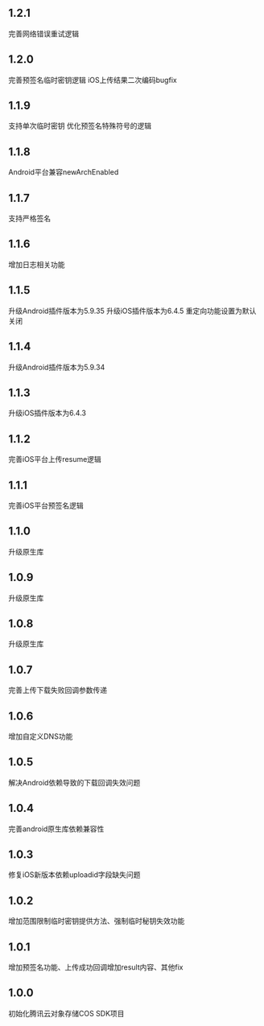 ## 1.2.1
完善网络错误重试逻辑

## 1.2.0
完善预签名临时密钥逻辑
iOS上传结果二次编码bugfix

## 1.1.9
支持单次临时密钥
优化预签名特殊符号的逻辑

## 1.1.8
Android平台兼容newArchEnabled

## 1.1.7
支持严格签名

## 1.1.6
增加日志相关功能

## 1.1.5
升级Android插件版本为5.9.35
升级iOS插件版本为6.4.5
重定向功能设置为默认关闭

## 1.1.4
升级Android插件版本为5.9.34

## 1.1.3
升级iOS插件版本为6.4.3

## 1.1.2
完善iOS平台上传resume逻辑

## 1.1.1
完善iOS平台预签名逻辑

## 1.1.0
升级原生库

## 1.0.9
升级原生库

## 1.0.8
升级原生库

## 1.0.7
完善上传下载失败回调参数传递

## 1.0.6
增加自定义DNS功能

## 1.0.5
解决Android依赖导致的下载回调失效问题

## 1.0.4
完善android原生库依赖兼容性

## 1.0.3
修复iOS新版本依赖uploadid字段缺失问题

## 1.0.2
增加范围限制临时密钥提供方法、强制临时秘钥失效功能

## 1.0.1
增加预签名功能、上传成功回调增加result内容、其他fix

## 1.0.0
初始化腾讯云对象存储COS SDK项目
